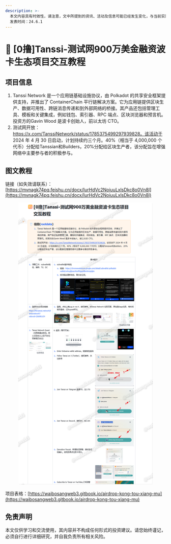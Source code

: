 ```yaml
---
description: >-
  本文内容具有时效性，请注意，文中所提到的资讯、活动及信息可能已经发生变化，与当前实际情况有所不同。我们建议您在做出任何决策之前，始终进行自主研究和验证。
  发表时间：24.6.1
---
```


# 🤑 \[0撸]Tanssi-测试网900万美金融资波卡生态项目交互教程

## **项目信息**

1. Tanssi Network 是一个应用链基础设施协议，由 Polkadot 的共享安全框架提供支持，并推出了 ContainerChain 平行链解决方案。它为应用链提供区块生产、数据可用性、跨链消息传递和到外部网络的桥接。其产品还包括管理工具、模板和关键集成，例如钱包、索引器、RPC 端点、区块浏览器和预言机。投资方的Gavin Wood 是波卡创始人，前以太坊 CTO。
2. 测试网开放：https://x.com/TanssiNetwork/status/1785375499297939828。该活动于 2024 年 4 月 30 日启动，计划持续约三个月。40%（相当于 4,000,000 个代币）分配给Tanssian和Builders，20%分配给区块生产者，该分配旨在增强网络中主要参与者的积极参与。

## 图文教程

链接（如失效请联系）：[https://mvnagk74pq.feishu.cn/docx/IurHdVc2NoiuuLxlsDkc8o0Vn8l](https://mvnagk74pq.feishu.cn/docx/IurHdVc2NoiuuLxlsDkc8o0Vn8l)

<figure><img src="../.gitbook/assets/image (2) (1) (1).png" alt=""><figcaption></figcaption></figure>

项目表格：[https://waibosangweb3.gitbook.io/airdrop-kong-tou-xiang-mu](https://waibosangweb3.gitbook.io/airdrop-kong-tou-xiang-mu)

## 免责声明 <a href="#mian-ze-sheng-ming" id="mian-ze-sheng-ming"></a>

本文仅供学习和交流使用，其内容并不构成任何形式的投资建议。请您始终谨记，必须自行进行详细研究，并自我负责所有相关风险。
